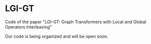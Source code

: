 # LGI-GT
Code of the paper "LGI-GT: Graph Transformers with Local and Global Operators Interleaving"

Our code is being organized and will be open soon.
